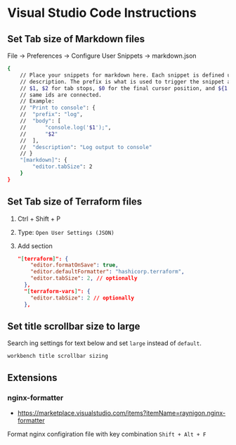 # Visual Studio Code Instructions

## Set Tab size of Markdown files

File -> Preferences -> Configure User Snippets -> markdown.json

~~~sh
{
	// Place your snippets for markdown here. Each snippet is defined under a snippet name and has a prefix, body and 
	// description. The prefix is what is used to trigger the snippet and the body will be expanded and inserted. Possible variables are:
	// $1, $2 for tab stops, $0 for the final cursor position, and ${1:label}, ${2:another} for placeholders. Placeholders with the 
	// same ids are connected.
	// Example:
	// "Print to console": {
	// 	"prefix": "log",
	// 	"body": [
	// 		"console.log('$1');",
	// 		"$2"
	// 	],
	// 	"description": "Log output to console"
	// }
	"[markdown]": {
		"editor.tabSize": 2
	}
}
~~~

## Set Tab size of Terraform files

1. Ctrl + Shift + P
2. Type: `Open User Settings (JSON)`
3. Add section

	~~~json
	"[terraform]": {
	    "editor.formatOnSave": true,
	    "editor.defaultFormatter": "hashicorp.terraform",
	    "editor.tabSize": 2, // optionally
	  },
	  "[terraform-vars]": {
	    "editor.tabSize": 2 // optionally
	  },
	~~~

## Set title scrollbar size to large

Search ing settings for text below and set `large` instead of `default`.

~~~text
workbench title scrollbar sizing
~~~

## Extensions

### nginx-formatter

* https://marketplace.visualstudio.com/items?itemName=raynigon.nginx-formatter

Format nginx configiration file with key combination `Shift + Alt + F`
